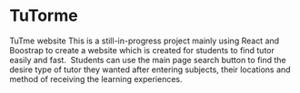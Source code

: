 # TuTorme
TuTme website
This is a still-in-progress project mainly using React and Boostrap to create a website which is created for students to find tutor easily and fast. 
Students can use the main page search button to find the desire type of tutor they wanted after entering subjects, their locations and method of receiving the learning experiences.
